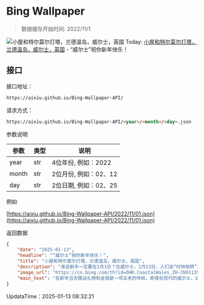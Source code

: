 # Bing Wallpaper

> 数据缓存开始时间: 2022/11/1

![小屋和特尔莫尔灯塔，兰德温岛，威尔士，英国](https://cn.bing.com/th?id=OHR.CoastalWales_ZH-CN9113929287_1920x1080.webp)
Today: [小屋和特尔莫尔灯塔，兰德温岛，威尔士，英国](https://cn.bing.com/th?id=OHR.CoastalWales_ZH-CN9113929287_1920x1080.webp) - “威尔士”祝你新年快乐！

## 接口

接口地址：

```html
https://aixiu.github.io/Bing-Wallpaper-API/
```

请求方式：

```html
https://aixiu.github.io/Bing-Wallpaper-API/<year>/<month>/<day>.json
```

参数说明

| 参数 | 类型 | 说明 |
| - | - | - |
| year | str | 4位年份, 例如：2022 |
| month | str | 2位月份, 例如：02、12 |
| day | str | 2位日期, 例如：02、25 |

例如

[https://aixiu.github.io/Bing-Wallpaper-API/2022/11/01.json](https://aixiu.github.io/Bing-Wallpaper-API/2022/11/01.json)

返回数据

```json
{
    "date": "2025-01-13",
    "headline": "“威尔士”祝你新年快乐！",
    "title": "小屋和特尔莫尔灯塔，兰德温岛，威尔士，英国",
    "description": "谁说新年一定要在1月1日？在威尔士，1月13日，人们会“时钟倒转”庆祝盖兰节，也就是“旧新年”。 在这一传统中，“Calennig”（意为“新年礼物”）起着核心作用，将庆典与儒略历时代的风俗相连接。尽管1582年世界大部分地区改用格里高利历，但威尔士的一些地区依然坚持旧传统。在传统上，这一天会有孩子们挨家挨户拜访，唱歌送祝福，以此换取硬币、食物或糖果等礼物。其中一大特色是用丁香装饰的苹果，它们并非用来食用，而是象征好运与繁荣的装饰品。",
    "image_url": "https://cn.bing.com/th?id=OHR.CoastalWales_ZH-CN9113929287_1920x1080.webp",
    "main_text": "在新年当天赠送礼物和金钱是一项古老的传统，即使在现代的威尔士，这一习俗仍保留着，不过如今人们更倾向于赠送面包和奶酪。"
}
```

UpdataTime：2025-01-13 08:32:21
